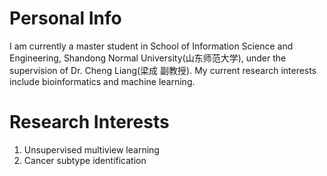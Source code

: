 # Personal Info
I am currently a master student in School of Information Science and Engineering, Shandong Normal University(山东师范大学), under the supervision of Dr. Cheng Liang(梁成 副教授). My current research interests include bioinformatics and machine learning. 

# Research Interests
1. Unsupervised multiview learning
2. Cancer subtype identification
